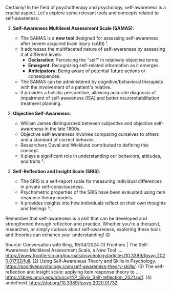 Certainly! In the field of psychotherapy and psychology, self-awareness is a crucial aspect. Let's explore some relevant tools and concepts related to self-awareness:

1. **Self-Awareness Multilevel Assessment Scale (SAMAS)**:
   - The SAMAS is a **new tool** designed for assessing self-awareness after severe acquired brain injury (sABI) ¹.
   - It addresses the multifaceted nature of self-awareness by assessing it at different levels:
     - **Declarative**: Perceiving the "self" in relatively objective terms.
     - **Emergent**: Recognizing self-related information as it emerges.
     - **Anticipatory**: Being aware of potential future actions or consequences.
   - The SAMAS can be administered by cognitive/behavioral therapists with the involvement of a patient's relative.
   - It provides a holistic perspective, allowing accurate diagnosis of impairment of self-awareness (ISA) and better neurorehabilitation treatment planning.

2. **Objective Self-Awareness**:
   - William James distinguished between subjective and objective self-awareness in the late 1800s.
   - Objective self-awareness involves comparing ourselves to others and a standard of correct behavior.
   - Researchers Duval and Wicklund contributed to defining this concept.
   - It plays a significant role in understanding our behaviors, attitudes, and traits ².

3. **Self-Reflection and Insight Scale (SRIS)**:
   - The SRIS is a self-report scale for measuring individual differences in private self-consciousness.
   - Psychometric properties of the SRIS have been evaluated using item response theory models.
   - It provides insights into how individuals reflect on their own thoughts and feelings ³.

Remember that self-awareness is a skill that can be developed and strengthened through reflection and practice. Whether you're a therapist, researcher, or simply curious about self-awareness, exploring these tools and theories can enhance your understanding! 😊

Source: Conversation with Bing, 19/04/2024
(1) Frontiers | The Self-Awareness Multilevel Assessment Scale, a New Tool .... https://www.frontiersin.org/journals/psychology/articles/10.3389/fpsyg.2020.01732/full.
(2) Using Self-Awareness Theory and Skills in Psychology. https://positivepsychology.com/self-awareness-theory-skills/.
(3) The self-reflection and insight scale: applying item response theory to .... https://libres.uncg.edu/ir/uncg/f/P_Silvia_Self-reflection_2021.pdf.
(4) undefined. https://doi.org/10.3389/fpsyg.2020.01732.